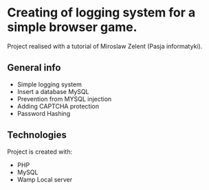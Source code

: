 # Creating of logging system for a simple browser game. 
Project realised with a tutorial of Miroslaw Zelent (Pasja informatyki).

## General info
* Simple logging system 
* Insert a database MySQL
* Prevention from MYSQL injection
* Adding CAPTCHA protection
* Password Hashing

## Technologies
Project is created with:
* PHP
* MySQL
* Wamp Local server



